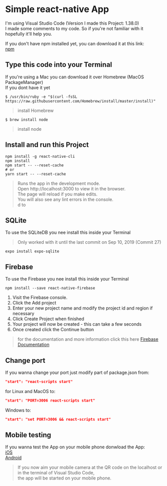 # Simple react-native App

I'm using Visual Studio Code (Version I made this Project: 1.38.0)</br>
I made some comments to my code. So if you're not familiar with it hopefully it'll help you. </br>

If you don't have npm installed yet, you can download it at this link: </br>
[npm](https://nodejs.org/en/download/)

## Type this code into your Terminal

If you're using a Mac you can download it over Homebrew (MacOS PackageManager) </br>
If you dont have it yet

```
$ /usr/bin/ruby -e "$(curl -fsSL https://raw.githubusercontent.com/Homebrew/install/master/install)"
```
>install Homebrew

```
$ brew install node
```
>install node

## Install and run this Project

```
npm install -g react-native-cli
npm install
npm start -- --reset-cache
# or
yarn start -- --reset-cache
```

>Runs the app in the development mode. </br>
>Open http://localhost:3000 to view it in the browser.</br>
>The page will reload if you make edits.</br>
>You will also see any lint errors in the console.</br>
d to 
## SQLite
To use the SQLiteDB you nee install this inside your Terminal
> Only worked with it until the last commit on Sep 10, 2019 (Commit 27)

```shell
expo install expo-sqlite
```

## Firebase
To use the Firebase you nee install this inside your Terminal
```shell
npm install --save react-native-firebase
```
1. Visit the Firebase console.
2. Click the Add project 
3. Enter your new project name and modify the project id and region if necessary
4. Click Create Project when finished
5. Your project will now be created - this can take a few seconds
6. Once created click the Continue button
> for the documentation and more information click this here [Firebase Documentation](https://rnfirebase.io)



## Change port
If you wanna change your port just modify part of package.json from:

```json
"start": "react-scripts start"
```
for Linux and MacOS to:

```json
"start": "PORT=3006 react-scripts start"
```

Windows to:

```json
"start": "set PORT=3006 && react-scripts start"
```

## Mobile testing
If you wanna test the App on your mobile phone donwload the App: </br>
[iOS](https://apps.apple.com/ch/app/expo-client/id982107779) </br>
[Android](https://play.google.com/store/apps/details?id=host.exp.exponent&hl=de)

>If you now aim your mobile camera at the QR code on the localhost or in the terminal of Visual Studio Code, </br> 
>the app will be started on your mobile phone.

